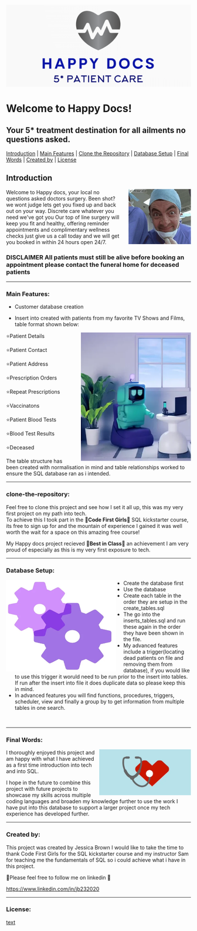 ![alt text](Happy_Docs_Pictures/Happy_Docs_Logo.png)

# Welcome to Happy Docs!
## Your 5* treatment destination for all ailments no questions asked.


<a href="#introduction">Introduction</a> | <a href="#main-features">Main Features</a> | <a href="#clone-the-repository">Clone the Repository</a> | <a href="#database-setup">Database Setup</a> | <a href="#Final_Words">Final Words</a> | <a href="#Created_by">Created by</a> | 
<a href="#license">License</a>  

## Introduction

<img src="Happy_Docs_Pictures/doc_image.webp" alt="Doctor GIF" align="right" width="170" height="150" style="margin-left: 20px;">

Welcome to Happy docs, your local no questions asked doctors surgery.
Been shot? we wont judge lets get you fixed up and back out on your way.
Discrete care whatever you need we've got you
Our top of line surgery will keep you fit and healthy, offering reminder appointments and complimentary wellness checks just give us a call today and we will get you booked in within 24 hours open 24/7.
### DISCLAIMER All patients must still be alive before booking an appointment please contact the funeral home for deceased patients

---
<a name="main-features"></a>
### Main Features:

- Customer database creation

- Insert into created with patients from my favorite TV Shows and Films, table format shown below:
<img src="Happy_Docs_Pictures/robo.webp" alt="robo GIF" align="right" width="300" height="350" style="margin-left: 30px;">

⭐Patient Details

⭐Patient Contact

⭐Patient Address

⭐Prescription Orders

⭐Repeat Prescriptions

⭐Vaccinatons

⭐Patient Blood Tests

⭐Blood Test Results

⭐Deceased

The table structure has been created with normalisation in mind and table relationships worked to ensure the SQL database ran as i intended.

---
<a name="clone-the-repository"></a>
### clone-the-repository:

Feel free to clone this project and see how I set it all up, this was my very first project on my path into tech.\
To achieve this I took part in the 
🩷**Code First Girls**🩷 SQL kickstarter course, its free to sign up for and the mountain of experience I gained it was well worth the wait for a space on this amazing free course!

My Happy docs project recieved 🩷**Best in Class**🩷 an achievement I am very proud of especially as this is my very first exposure to tech.

---
<a name="Database Setup"></a>
### Database Setup:

<img src="Happy_Docs_Pictures/setup.webp" alt="setup GIF" align="left" width="300" height="250" style="margin-right: 20px;">

- Create the database first
- Use the database
- Create each table in the order they are setup in the create_tables.sql
- The go into the inserts_tables.sql and run these again in the order they have been shown in the file.
- My advanced features include a trigger(locating dead patients on file and removing them from database), if you would like to use this trigger it woruld need to be run prior to the insert into tables.
If run after the insert into file it does duplicate data so please keep this in mind.
- In advanced features you will find functions, procedures, triggers, scheduler, view and finally a group by to get information from multiple tables in one search.

<br>
<p>

---
<a name="Final_Words"></a>
### Final Words:
<img src="Happy_Docs_Pictures/giphy.webp" alt="giphy GIF" align="right" width="250" height="125" style="margin-left: 10px;">

I thoroughly enjoyed this project and am happy with what I have achieved as a first time introduction into tech and into SQL.

I hope in the future to combine this project with future projects to showcase my skills across multiple coding languages and broaden my knowledge further to use the work I have put into this database to support a larger project once my tech experience has developed further.


---
<a name="Created_by"></a>
### Created by:

This project was created by Jessica Brown
I would like to take the time to thank Code First Girls for the SQL kickstarter course and my instructor Sam for teaching me the fundamentals of SQL so i could achieve what i have in this project.

🩷Please feel free to follow me on linkedin 🩷

https://www.linkedin.com/in/jb232020

---
<a name="License"></a>
### License:

[text](LICENSE)
